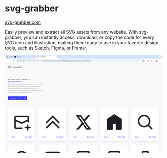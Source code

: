 # svg-grabber

[svg-grabber.com](https://svg-grabber.com/)

Easily preview and extract all SVG assets from any website. With svg-grabber, you can instantly access, download, or copy the code for every SVG icon and illustration, making them ready to use in your favorite design tools, such as Sketch, Figma, or Framer.

![alt text](public/svg-grabber-01.png 'Screenshot of svg-grabber, a Chrome extension to preview, copy and download svg images from any website.')
